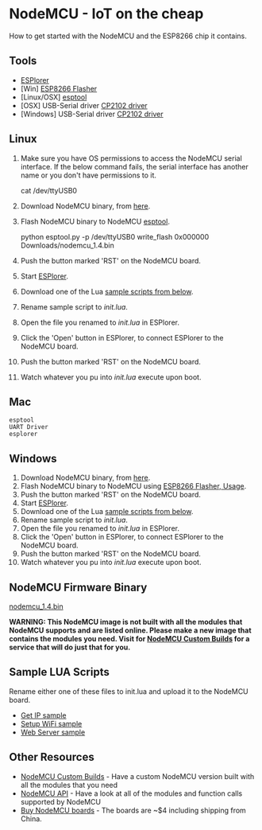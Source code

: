 # NodeMCU - IoT on the cheap
How to get started with the NodeMCU and the ESP8266 chip it contains.

## Tools
 * [ESPlorer](http://i1.wp.com/esp8266.ru/images/download.gif?zoom=1.5&w=625)
 * [Win] [ESP8266 Flasher](https://github.com/nodemcu/nodemcu-flasher/blob/master/Win32/Release/ESP8266Flasher.exe)
 * [Linux/OSX] [esptool](https://github.com/themadinventor/esptool)
 * [OSX] USB-Serial driver [CP2102 driver](https://www.silabs.com/Support%20Documents/Software/Mac_OSX_VCP_Driver.zip)
 * [Windows] USB-Serial driver [CP2102 driver](https://www.silabs.com/Support%20Documents/Software/CP210x_VCP_Windows.zip)

## Linux
  1. Make sure you have OS permissions to access the NodeMCU serial interface. If the below command fails, the serial interface has another name or you don't have permissions to it.

        cat /dev/ttyUSB0

  2. Download NodeMCU binary, from [here](https://github.com/xil-se/nodemcu_iot_on_the_cheap/raw/master/nodemcu_1.4.bin).
  3. Flash NodeMCU binary to NodeMCU [esptool](https://github.com/themadinventor/esptool).

        python esptool.py -p /dev/ttyUSB0 write_flash 0x000000 Downloads/nodemcu_1.4.bin

  4. Push the button marked 'RST' on the NodeMCU board.
  5. Start [ESPlorer](http://i1.wp.com/esp8266.ru/images/download.gif?zoom=1.5&w=625).
  6. Download one of the Lua [sample scripts from below](#samples).
  7. Rename sample script to _init.lua_.
  8. Open the file you renamed to _init.lua_ in ESPlorer.
  9. Click the 'Open' button in ESPlorer, to connect ESPlorer to the NodeMCU board.
  10. Push the button marked 'RST' on the NodeMCU board.
  11. Watch whatever you pu into _init.lua_ execute upon boot.


## Mac

    esptool
    UART Driver
    esplorer 

## Windows

  1. Download NodeMCU binary, from [here](https://github.com/xil-se/nodemcu_iot_on_the_cheap/raw/master/nodemcu_1.4.bin).
  2. Flash NodeMCU binary to NodeMCU using [ESP8266 Flasher, Usage](https://github.com/nodemcu/nodemcu-flasher).
  3. Push the button marked 'RST' on the NodeMCU board.
  4. Start [ESPlorer](http://i1.wp.com/esp8266.ru/images/download.gif?zoom=1.5&w=625).
  5. Download one of the Lua [sample scripts from below](#samples).
  6. Rename sample script to _init.lua_.
  7. Open the file you renamed to _init.lua_ in ESPlorer.
  8. Click the 'Open' button in ESPlorer, to connect ESPlorer to the NodeMCU board.
  9. Push the button marked 'RST' on the NodeMCU board.
  10. Watch whatever you pu into _init.lua_ execute upon boot.




## NodeMCU Firmware Binary

[nodemcu_1.4.bin](https://github.com/xil-se/nodemcu_iot_on_the_cheap/raw/master/nodemcu_1.4.bin)

**WARNING: This NodeMCU image is not built with all the modules that NodeMCU supports and are listed online. Please make a new image that contains the modules you need. Visit for [NodeMCU Custom Builds](http://frightanic.com/nodemcu-custom-build/) for a service that will do just that for you.**


## <a name="samples"></a>Sample LUA Scripts
Rename either one of these files to init.lua and upload it to the NodeMCU board.

 * [Get IP sample](https://raw.githubusercontent.com/xil-se/nodemcu_iot_on_the_cheap/master/get_ip.lua)
 * [Setup WiFi sample](https://raw.githubusercontent.com/xil-se/nodemcu_iot_on_the_cheap/master/setup_wifi.lua)
 * [Web Server sample](https://raw.githubusercontent.com/xil-se/nodemcu_iot_on_the_cheap/master/webserver.lua)


## Other Resources

 * [NodeMCU Custom Builds](http://frightanic.com/nodemcu-custom-build/) - Have a custom NodeMCU version built with all the modules that you need
 * [NodeMCU API](https://github.com/nodemcu/nodemcu-firmware/wiki/nodemcu_api_en) - Have a look at all of the modules and function calls supported by NodeMCU
 * [Buy NodeMCU boards](http://www.aliexpress.com/item/New-Wireless-module-NodeMcu-Lua-WIFI-Internet-of-Things-development-board-based-ESP8266-with-pcb-Antenna/32299982691.html?ws_ab_test=searchweb201556_6,searchweb201644_1_79_78_77_82_80_62_81,searchweb201560_4) - The boards are ~$4 including shipping from China. 
